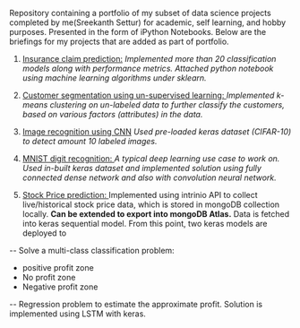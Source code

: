 Repository containing a portfolio of my subset of data science projects completed by me(Sreekanth Settur) for academic, self learning, and hobby purposes. Presented in the form of iPython Notebooks. Below are the briefings for my projects that are added as part of portfolio. 

 1.  [Insurance claim prediction:](https://github.com/settur1409/DataSciencePortfoilo/tree/master/CaravanInsuranceClaimPrediction)
     *Implemented more than 20 classification models along with performance metrics. Attached python notebook using machine learning algorithms under sklearn.*
 
 2. [Customer segmentation using un-supervised learning: ](https://github.com/settur1409/DataSciencePortfoilo/tree/master/CustomerSegmentation)
    *Implemented k-means clustering on un-labeled data to further classify the customers, based on various factors (attributes) in the data.* 
  
 3. [Image recognition using CNN](https://github.com/settur1409/DataSciencePortfoilo/tree/master/ImageReconition) 
 *Used pre-loaded keras dataset (CIFAR-10) to detect amount 10 labeled images.* 
 4. [MNIST digit recognition: ](https://github.com/settur1409/DataSciencePortfoilo/tree/master/MNIST_DigitiRecog)
      *A typical deep learning use case to work on. Used in-built keras dataset and implemented solution using fully connected dense network and also with convolution neural network.*
   
 5. [Stock Price prediction: ](https://github.com/settur1409/DataSciencePortfoilo/tree/master/StockPrediction)
   Implemented using intrinio API to collect live/historical stock price data, which is stored in mongoDB collection locally. **Can be extended to export into mongoDB Atlas.** Data is fetched into keras sequential model. From this point, two keras models are deployed to 
   
   -- 	Solve a multi-class classification problem:
 - positive profit zone
 - No profit zone
 - Negative profit zone
     
     
  --    Regression problem to estimate the approximate profit. Solution is implemented using LSTM with keras.
